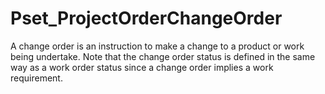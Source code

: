 # Pset_ProjectOrderChangeOrder

A change order is an instruction to make a change to a product or work being undertake. Note that the change order status is defined in the same way as a work order status since a change order implies a work requirement.
<!-- end of short definition -->

